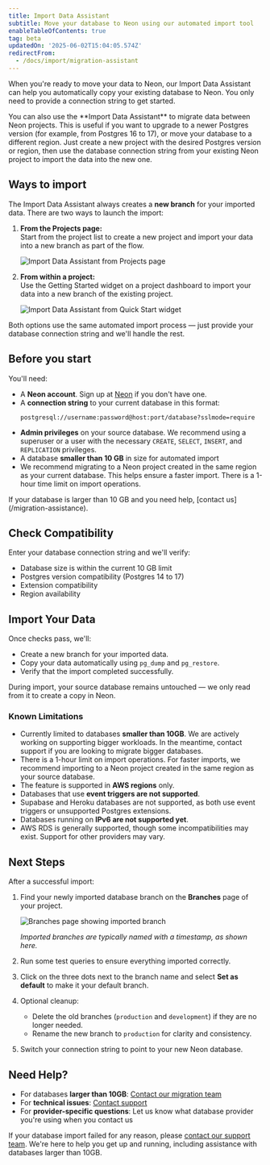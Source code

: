```yaml
---
title: Import Data Assistant
subtitle: Move your database to Neon using our automated import tool
enableTableOfContents: true
tag: beta
updatedOn: '2025-06-02T15:04:05.574Z'
redirectFrom:
  - /docs/import/migration-assistant
---
```


When you're ready to move your data to Neon, our Import Data Assistant can help you automatically copy your existing database to Neon. You only need to provide a connection string to get started.

<FeatureBetaProps feature_name="Import Data Assistant"/>

<Admonition type="tip" title="Migrate between Neon projects">
You can also use the **Import Data Assistant** to migrate data between Neon projects. This is useful if you want to upgrade to a newer Postgres version (for example, from Postgres 16 to 17), or move your database to a different region. Just create a new project with the desired Postgres version or region, then use the database connection string from your existing Neon project to import the data into the new one.
</Admonition>

## Ways to import

The Import Data Assistant always creates a **new branch** for your imported data. There are two ways to launch the import:

1. **From the Projects page:**  
   Start from the project list to create a new project and import your data into a new branch as part of the flow.

   ![Import Data Assistant from Projects page](/docs/import/import_data_assistant_project.png)

2. **From within a project:**  
   Use the Getting Started widget on a project dashboard to import your data into a new branch of the existing project.

   ![Import Data Assistant from Quick Start widget](/docs/import/import_data_assistant_quickstart_widget.png)

Both options use the same automated import process — just provide your database connection string and we'll handle the rest.

## Before you start

You'll need:

- A **Neon account**. Sign up at [Neon](https://neon.tech) if you don't have one.
- A **connection string** to your current database in this format:
  ```
  postgresql://username:password@host:port/database?sslmode=require
  ```
- **Admin privileges** on your source database. We recommend using a superuser or a user with the necessary `CREATE`, `SELECT`, `INSERT`, and `REPLICATION` privileges.
- A database **smaller than 10 GB** in size for automated import
- We recommend migrating to a Neon project created in the same region as your current database. This helps ensure a faster import. There is a 1-hour time limit on import operations.

<Admonition type="important">
If your database is larger than 10 GB and you need help, [contact us](/migration-assistance).
</Admonition>

<Steps>

## Check Compatibility

Enter your database connection string and we'll verify:

- Database size is within the current 10 GB limit
- Postgres version compatibility (Postgres 14 to 17)
- Extension compatibility
- Region availability

## Import Your Data

Once checks pass, we'll:

- Create a new branch for your imported data.
- Copy your data automatically using `pg_dump` and `pg_restore`.
- Verify that the import completed successfully.

<Admonition type="note">
During import, your source database remains untouched — we only read from it to create a copy in Neon.
</Admonition>

### Known Limitations

- Currently limited to databases **smaller than 10GB**. We are actively working on supporting bigger workloads. In the meantime, contact support if you are looking to migrate bigger databases.
- There is a 1-hour limit on import operations. For faster imports, we recommend importing to a Neon project created in the same region as your source database.
- The feature is supported in **AWS regions** only.
- Databases that use **event triggers are not supported**.
- Supabase and Heroku databases are not supported, as both use event triggers or unsupported Postgres extensions.
- Databases running on **IPv6 are not supported yet**.
- AWS RDS is generally supported, though some incompatibilities may exist. Support for other providers may vary.

## Next Steps

After a successful import:

1. Find your newly imported database branch on the **Branches** page of your project.

   ![Branches page showing imported branch](/docs/import/import_data_assistant_branch.png)

   _Imported branches are typically named with a timestamp, as shown here._

2. Run some test queries to ensure everything imported correctly.
3. Click on the three dots next to the branch name and select **Set as default** to make it your default branch.
4. Optional cleanup:
   - Delete the old branches (`production` and `development`) if they are no longer needed.
   - Rename the new branch to `production` for clarity and consistency.
5. Switch your connection string to point to your new Neon database.

</Steps>

## Need Help?

- For databases **larger than 10GB**: [Contact our migration team](/migration-assistance)
- For **technical issues**: [Contact support](/docs/introduction/support)
- For **provider-specific questions**: Let us know what database provider you're using when you contact us

If your database import failed for any reason, please [contact our support team](/migration-assistance). We're here to help you get up and running, including assistance with databases larger than 10GB.
